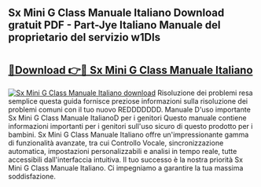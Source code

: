## Sx Mini G Class Manuale Italiano Download gratuit PDF - Part-Jye Italiano Manuale del proprietario del servizio w1DIs

# <h2><a href="http://dfgi2fw.blite.top/?on=Sx+Mini+G+Class+Manuale+Italiano">🔗Download 👉🔴 Sx Mini G Class Manuale Italiano</a></h2>

[![Sx Mini G Class Manuale Italiano download](https://i.imgur.com/lujVjoI.png)](http://dfgi2fw.blite.top/?on=Sx+Mini+G+Class+Manuale+Italiano)
Risoluzione dei problemi resa semplice questa guida fornisce preziose informazioni sulla risoluzione dei problemi comuni con il tuo nuovo REDDDDDDD. Manuale D'uso importante Sx Mini G Class Manuale ItalianoD per i genitori Questo manuale contiene informazioni importanti per i genitori sull'uso sicuro di questo prodotto per i bambini. Sx Mini G Class Manuale Italiano offre un'impressionante gamma di funzionalità avanzate, tra cui Controllo Vocale, sincronizzazione automatica, impostazioni personalizzabili e analisi in tempo reale, tutte accessibili dall'interfaccia intuitiva. Il tuo successo è la nostra priorità Sx Mini G Class Manuale Italiano. Ci impegniamo a garantire la tua massima soddisfazione.
